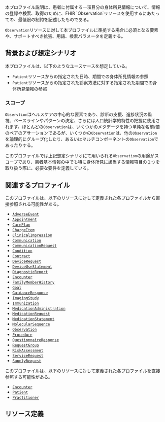 <br/>
本プロファイル説明は、患者に付属する一項目分の身体所見情報について、情報の登録や検索、取得のために、FHIR `Observation`リソースを使用するにあたっての、最低限の制約を記述したものである。

`Observation`リソースに対して本プロファイルに準拠する場合に必須となる要素や、サポートすべき拡張、用語、検索パラメータを定義する。

## 背景および想定シナリオ
本プロファイルは、以下のようなユースケースを想定している。

- `Patient`リソースからの指定された日時、期間での身体所見情報の参照
- `Patient`リソースからの指定された診察方法に対する指定された期間での身体所見情報の参照


### スコープ
`Observtion`はヘルスケアの中心的な要素であり、診断の支援、進捗状況の監視、ベースラインやパターンの決定、さらには人口統計学的特性の把握に使用されます。ほとんどの`Observation`は、いくつかのメタデータを持つ単純な名前/値のペアのアサーションであるが、いくつかの`Observation`は、他の`Observation`を論理的にグループ化したり、あるいはマルチコンポーネントの`Observation`であったりする。

このプロファイルでは上記想定シナリオにて用いられる`Observation`の用途がスコープであり、患者基本情報の中でも特に身体所見に該当する情報項目の１つを取り扱う際に、必要な要件を定義している。

## 関連するプロファイル
このプロファイルは、以下のリソースに対して定義された各プロファイルから直接参照される可能性がある。

- [`AdverseEvent`](https://www.hl7.org/fhir/adverseevent.html)
- [`Appointment`](https://www.hl7.org/fhir/appointment.html)
- [`CarePlan`](https://www.hl7.org/fhir/careplan.html)
- [`ChargeItem`](https://www.hl7.org/fhir/chargeitem.html)
- [`ClinicalImpression`](https://www.hl7.org/fhir/clinicalimpression.html)
- [`Communication`](https://www.hl7.org/fhir/communication.html)
- [`CommunicationRequest`](https://www.hl7.org/fhir/communicationrequest.html)
- [`Condition`](Condition)
- [`Contract`](https://www.hl7.org/fhir/contract.html)
- [`DeviceRequest`](https://www.hl7.org/fhir/devicerequest.html)
- [`DeviceUseStatement`](https://www.hl7.org/fhir/deviceusestatement.html)
- [`DiagnosticReport`](DiagnosticReport)
- [`Encounter`](Encounter)
- [`FamilyMemberHistory`](https://www.hl7.org/fhir/familymemberhistory.html)
- [`Goal`](https://www.hl7.org/fhir/goal.html)
- [`GuidanceResponse`](https://www.hl7.org/fhir/guidanceresponse.html)
- [`ImagingStudy`](ImagingStudy2)
- [`Immunization`](https://www.hl7.org/fhir/immunization.html)
- [`MedicationAdministration`](https://www.hl7.org/fhir/medicationadministration.html)
- [`MedicationRequest`](https://www.hl7.org/fhir/MedicationRequest.html)
- [`MedicationStatement`](https://www.hl7.org/fhir/medicationstatement.html)
- [`MolecularSequence`](https://www.hl7.org/fhir/molecularsequence.html)
- [`Observation`](ObservationPhysicalExam)
- [`Procedure`](ObservationProcedure)
- [`QuestionnaireResponse`](https://www.hl7.org/fhir/questionnaireresponse.html)
- [`RequestGroup`](https://www.hl7.org/fhir/requestgroup.html)
- [`RiskAssessment`](https://www.hl7.org/fhir/riskassessment.html)
- [`ServiceRequest`](https://www.hl7.org/fhir/servicerequest.html)
- [`SupplyRequest`](https://www.hl7.org/fhir/supplyrequest.html)


このプロファイルは、以下のリソースに対して定義された各プロファイルを直接参照する可能性がある。

- [`Encounter`](Encounter)
- [`Patient`](Patient)
- [`Practitioner`](Practitioner)

## リソース定義